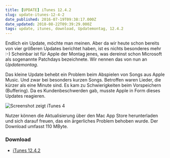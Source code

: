 ```yaml
---
title: [UPDATE] iTunes 12.4.2
slug: update-itunes-12-4-2
date_published: 2016-07-19T09:38:17.000Z
date_updated: 2018-08-22T09:39:29.000Z
tags: update, itunes, download, Updatemontag, 12.4.2
---
```


Endlich ein Update, möchte man meinen. Aber da wir heute schon bereits von vier größeren Updates berichtet haben, ist es nichts besonderes mehr :-) Scheinbar ist für Apple der Montag jenes, was dereinst schon Microsoft als sogenannte Patchdays bezeichnete. Wir nennen das von nun an *Updatemontag*. 

Das kleine Update behebt ein Problem beim Abspielen von Songs aus Apple Music. Und zwar bei besonders kurzen Songs. Betroffen waren Lieder, die kürzer als eine Minute sind. Es kam zu Schwierigkeiten beim Vorspeichern (Buffering). Da es Kundenbeschwerden gab, musste Apple in Form dieses Updates reagieren.

![Screenshot zeigt iTunes 4](__GHOST_URL__/content/images/2016/07/itunes4-1.jpg)

Nutzer können die Aktualisierung über den Mac App Store herunterladen und sich darauf freuen, das ein ärgerliches Problem behoben wurde. Der Download umfasst 110 MByte.

### Download

- [iTunes 12.4.2](http://www.apple.com/de/itunes/download/)
